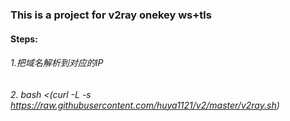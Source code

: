 ### This is a project for v2ray onekey ws+tls
#### Steps:
###### 1.把域名解析到对应的IP
###### 2. bash <(curl -L -s https://raw.githubusercontent.com/huya1121/v2/master/v2ray.sh)
